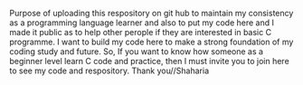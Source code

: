 Purpose of uploading this respository on git hub to maintain my consistency as a programming language learner and also to put my code here and I made it public as to help
other perople if they are interested in basic C programme. I want to build my code here to make a strong foundation of my coding study and future. So, If you want to know how 
someone as a beginner level learn C code and practice, then I must invite you to join here to see my code and respository.
Thank you//Shaharia
